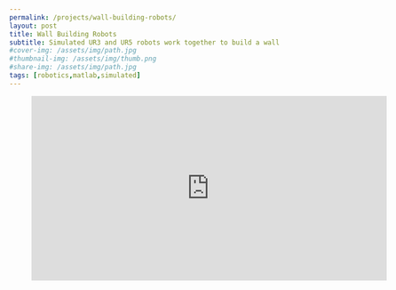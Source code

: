 ```yaml
---
permalink: /projects/wall-building-robots/
layout: post
title: Wall Building Robots
subtitle: Simulated UR3 and UR5 robots work together to build a wall
#cover-img: /assets/img/path.jpg
#thumbnail-img: /assets/img/thumb.png
#share-img: /assets/img/path.jpg
tags: [robotics,matlab,simulated]
---
```


<figure class="video_container">
  <iframe width="640" height="332" src="https://www.youtube.com/embed/7qzXWBPZQF4" title="YouTube video player" frameborder="0" allow="accelerometer; clipboard-write; encrypted-media; gyroscope; picture-in-picture" allowfullscreen></iframe>
</figure>
